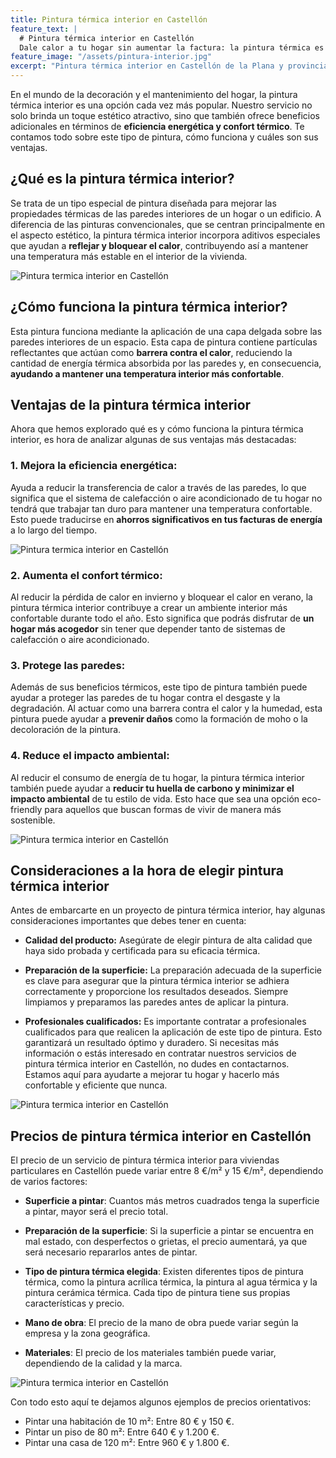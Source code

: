 ```yaml
---
title: Pintura térmica interior en Castellón
feature_text: |
  # Pintura térmica interior en Castellón
  Dale calor a tu hogar sin aumentar la factura: la pintura térmica es tu aliada para un ambiente confortable y eficiente.
feature_image: "/assets/pintura-interior.jpg"
excerpt: "Pintura térmica interior en Castellón de la Plana y provincia."
---
```


En el mundo de la decoración y el mantenimiento del hogar, la pintura térmica interior es una opción cada vez más popular. Nuestro servicio no solo brinda un toque estético atractivo, sino que también ofrece beneficios adicionales en términos de **eficiencia energética y confort térmico**. Te contamos todo sobre este tipo de pintura, cómo funciona y cuáles son sus ventajas.

## ¿Qué es la pintura térmica interior?

Se trata de un tipo especial de pintura diseñada para mejorar las propiedades térmicas de las paredes interiores de un hogar o un edificio. A diferencia de las pinturas convencionales, que se centran principalmente en el aspecto estético, la pintura térmica interior incorpora aditivos especiales que ayudan a **reflejar y bloquear el calor**, contribuyendo así a mantener una temperatura más estable en el interior de la vivienda.

<img src="/assets/pintura termica interior en castellon 1.jpeg" alt="Pintura termica interior en Castellón" class="center">


## ¿Cómo funciona la pintura térmica interior?

Esta pintura funciona mediante la aplicación de una capa delgada sobre las paredes interiores de un espacio. Esta capa de pintura contiene partículas reflectantes que actúan como **barrera contra el calor**, reduciendo la cantidad de energía térmica absorbida por las paredes y, en consecuencia, **ayudando a mantener una temperatura interior más confortable**.

## Ventajas de la pintura térmica interior

Ahora que hemos explorado qué es y cómo funciona la pintura térmica interior, es hora de analizar algunas de sus ventajas más destacadas:

### 1. **Mejora la eficiencia energética:**
   Ayuda a reducir la transferencia de calor a través de las paredes, lo que significa que el sistema de calefacción o aire acondicionado de tu hogar no tendrá que trabajar tan duro para mantener una temperatura confortable. Esto puede traducirse en **ahorros significativos en tus facturas de energía** a lo largo del tiempo.

   <img src="/assets/pintura termica interior en castellon 2.jpeg" alt="Pintura termica interior en Castellón" class="center">


### 2. **Aumenta el confort térmico:**
   Al reducir la pérdida de calor en invierno y bloquear el calor en verano, la pintura térmica interior contribuye a crear un ambiente interior más confortable durante todo el año. Esto significa que podrás disfrutar de **un hogar más acogedor** sin tener que depender tanto de sistemas de calefacción o aire acondicionado.

### 3. **Protege las paredes:**
   Además de sus beneficios térmicos, este tipo de pintura también puede ayudar a proteger las paredes de tu hogar contra el desgaste y la degradación. Al actuar como una barrera contra el calor y la humedad, esta pintura puede ayudar a **prevenir daños** como la formación de moho o la decoloración de la pintura.

### 4. **Reduce el impacto ambiental:**
   Al reducir el consumo de energía de tu hogar, la pintura térmica interior también puede ayudar a **reducir tu huella de carbono y minimizar el impacto ambiental** de tu estilo de vida. Esto hace que sea una opción eco-friendly para aquellos que buscan formas de vivir de manera más sostenible.

   <img src="/assets/pintura termica interior en castellon 3.jpeg" alt="Pintura termica interior en Castellón" class="center">


## Consideraciones a la hora de elegir pintura térmica interior

Antes de embarcarte en un proyecto de pintura térmica interior, hay algunas consideraciones importantes que debes tener en cuenta:

- **Calidad del producto:** Asegúrate de elegir pintura de alta calidad que haya sido probada y certificada para su eficacia térmica.
  
- **Preparación de la superficie:** La preparación adecuada de la superficie es clave para asegurar que la pintura térmica interior se adhiera correctamente y proporcione los resultados deseados. Siempre limpiamos y preparamos las paredes antes de aplicar la pintura.

- **Profesionales cualificados:** Es importante contratar a profesionales cualificados para que realicen la aplicación de este tipo de pintura. Esto garantizará un resultado óptimo y duradero. Si necesitas más información o estás interesado en contratar nuestros servicios de pintura térmica interior en Castellón, no dudes en contactarnos. Estamos aquí para ayudarte a mejorar tu hogar y hacerlo más confortable y eficiente que nunca.

<img src="/assets/pintura termica interior en castellon 4.jpeg" alt="Pintura termica interior en Castellón" class="center">


## Precios de pintura térmica interior en Castellón

El precio de un servicio de pintura térmica interior para viviendas particulares en Castellón puede variar entre 8 €/m² y 15 €/m², dependiendo de varios factores:

- **Superficie a pintar**: Cuantos más metros cuadrados tenga la superficie a pintar, mayor será el precio total.

- **Preparación de la superficie**: Si la superficie a pintar se encuentra en mal estado, con desperfectos o grietas, el precio aumentará, ya que será necesario repararlos antes de pintar.

- **Tipo de pintura térmica elegida**: Existen diferentes tipos de pintura térmica, como la pintura acrílica térmica, la pintura al agua térmica y la pintura cerámica térmica. Cada tipo de pintura tiene sus propias características y precio.

- **Mano de obra**: El precio de la mano de obra puede variar según la empresa y la zona geográfica.


- **Materiales**: El precio de los materiales también puede variar, dependiendo de la calidad y la marca.

<img src="/assets/pintura termica interior en castellon 5.jpeg" alt="Pintura termica interior en Castellón" class="center">


Con todo esto aquí te dejamos algunos ejemplos de precios orientativos:

- Pintar una habitación de 10 m²: Entre 80 € y 150 €.
- Pintar un piso de 80 m²: Entre 640 € y 1.200 €.
- Pintar una casa de 120 m²: Entre 960 € y 1.800 €.